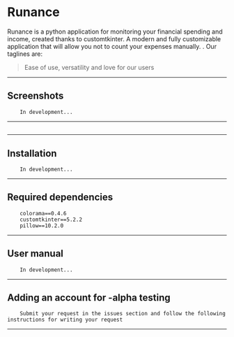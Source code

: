 # Runance
Runance is a python application for monitoring your financial spending and income, created thanks to customtkinter. A modern and fully customizable application that will allow you not to count your expenses manually. . Our taglines are:

> Ease of use, versatility and love for our users
---
## Screenshots
``` 
    In development... 
```
---
##
---
## Installation
```
    In development...
```
---
## Required dependencies
``` 
    colorama==0.4.6
    customtkinter==5.2.2 
    pillow==10.2.0
```
---
## User manual
```
    In development...
```
---
## Adding an account for -alpha testing
```
    Submit your request in the issues section and follow the following instructions for writing your request
```
---